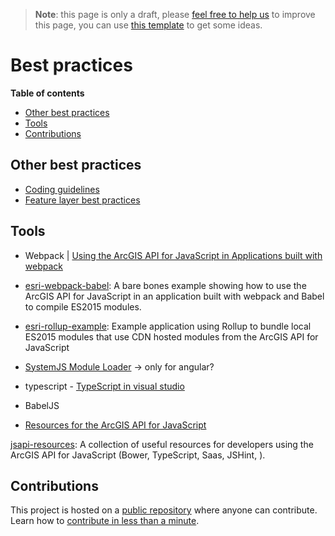 > **Note**: this page is only a draft, please [feel free to help us](#contributions) to improve this page, you can use [this template](https://github.com/esri-es/awesome-arcgis/blob/master/RESOURCE_PAGE_TEMPLATE.md) to get some ideas.

# Best practices
<!-- START doctoc generated TOC please keep comment here to allow auto update -->
<!-- DON'T EDIT THIS SECTION, INSTEAD RE-RUN doctoc TO UPDATE -->
**Table of contents**

- [Other best practices](#other-best-practices)
- [Tools](#tools)
- [Contributions](#contributions)

<!-- END doctoc generated TOC please keep comment here to allow auto update -->

## Other best practices
* [Coding guidelines](https://developers.arcgis.com/javascript/3/jshelp/inside_guidelines.html)
* [Feature layer best practices](https://developers.arcgis.com/javascript/3/jshelp/best_practices_feature_layers.html)

## Tools
* Webpack | [Using the ArcGIS API for JavaScript in Applications built with webpack
](http://tomwayson.com/2016/11/27/using-the-arcgis-api-for-javascript-in-applications-built-with-webpack/)

* [esri-webpack-babel](https://github.com/tomwayson/esri-webpack-babel): A bare bones example showing how to use the ArcGIS API for JavaScript in an application built with webpack and Babel to compile ES2015 modules.

* [esri-rollup-example](https://github.com/tomwayson/esri-rollup-example): Example application using Rollup to bundle local ES2015 modules that use CDN hosted modules from the ArcGIS API for JavaScript

* [SystemJS Module Loader](https://github.com/systemjs/systemjs) -> only for angular?

* typescript - [TypeScript in visual studio](http://odoe.net/blog/typescript-visual-studio-code/)

* BabelJS

* [Resources for the ArcGIS API for JavaScript](https://github.com/odoe/esrijs-resources)

[jsapi-resources](https://github.com/Esri/jsapi-resources): A collection of useful resources for developers using the ArcGIS API for JavaScript (Bower, TypeScript, Saas, JSHint, ).

## Contributions

This project is hosted on a [public repository](https://github.com/hhkaos/awesome-arcgis) where anyone can contribute. Learn how to [contribute in less than a minute](https://github.com/hhkaos/awesome-arcgis/blob/master/CONTRIBUTING.md#contributions).